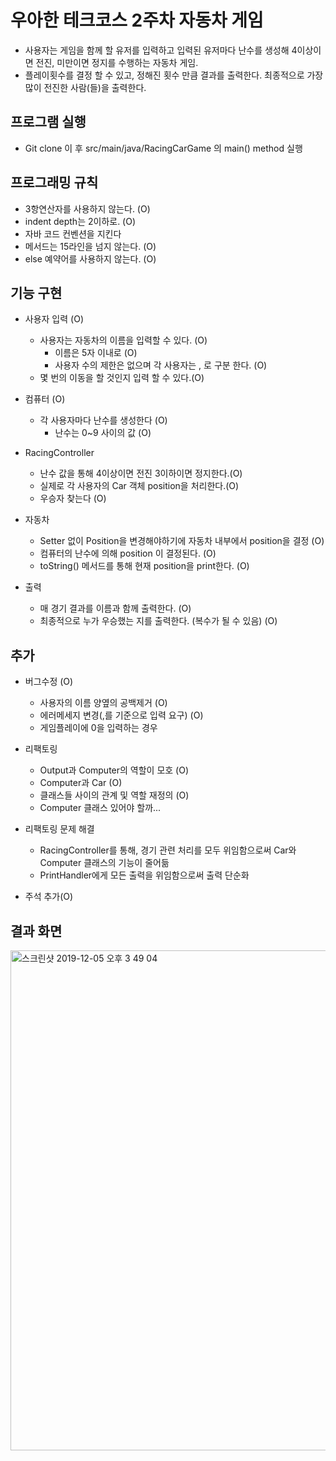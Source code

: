 # 우아한 테크코스 2주차 자동차 게임

- 사용자는 게임을 함께 할 유저를 입력하고 입력된 유저마다 난수를 생성해 4이상이면 전진, 미만이면 정지를 수행하는 자동차 게임. 
- 플레이횟수를 결정 할 수 있고, 정해진 횟수 만큼 결과를 출력한다. 최종적으로 가장 많이 전진한 사람(들)을 출력한다.

## 프로그램 실행 

- Git clone 이 후 src/main/java/RacingCarGame 의 main() method 실행

## 프로그래밍 규칙

- 3항연산자를 사용하지 않는다. (O)
- indent depth는 2이하로. (O)
- 자바 코드 컨벤션을 지킨다 
- 메서드는 15라인을 넘지 않는다. (O)
- else 예약어를 사용하지 않는다. (O)

## 기능 구현

- 사용자 입력 (O)

    - 사용자는 자동차의 이름을 입력할 수 있다. (O)
        - 이름은 5자 이내로 (O)
        - 사용자 수의 제한은 없으며 각 사용자는 , 로 구분 한다. (O)
    - 몇 번의 이동을 할 것인지 입력 할 수 있다.(O)

- 컴퓨터 (O)

    - 각 사용자마다 난수를 생성한다 (O)
        - 난수는 0~9 사이의 값 (O)

- RacingController
    
    - 난수 값을 통해 4이상이면 전진 3이하이면 정지한다.(O)
    - 실제로 각 사용자의 Car 객체 position을 처리한다.(O)
    - 우승자 찾는다 (O)
                        
- 자동차 
    
    - Setter 없이 Position을 변경해야하기에 자동차 내부에서 position을 결정 (O) 
    - 컴퓨터의 난수에 의해 position 이 결정된다. (O)
    - toString() 메서드를 통해 현재 position을 print한다. (O)
        
- 출력
   
    - 매 경기 결과를 이름과 함께 출력한다. (O)
    - 최종적으로 누가 우승했는 지를 출력한다. (복수가 될 수 있음) (O)        

## 추가 

- 버그수정 (O)
    - 사용자의 이름 양옆의 공백제거 (O)
    - 에러메세지 변경(,를 기준으로 입력 요구) (O)
    - 게임플레이에 0을 입력하는 경우

- 리팩토링
    - Output과 Computer의 역할이 모호 (O)
    - Computer과 Car (O)
    - 클래스들 사이의 관계 및 역할 재정의 (O)
    - Computer 클래스 있어야 할까...
    
- 리팩토링 문제 해결
    - RacingController를 통해, 경기 관련 처리를 모두 위임함으로써 Car와 Computer 클래스의 기능이 줄어듦
    - PrintHandler에게 모든 출력을 위임함으로써 출력 단순화     

- 주석 추가(O)    
## 결과 화면

<div>
<img width="800" alt="스크린샷 2019-12-05 오후 3 49 04" src="https://user-images.githubusercontent.com/49060374/70211026-75048900-1777-11ea-9b38-cdd7f3307041.png">
</div>

